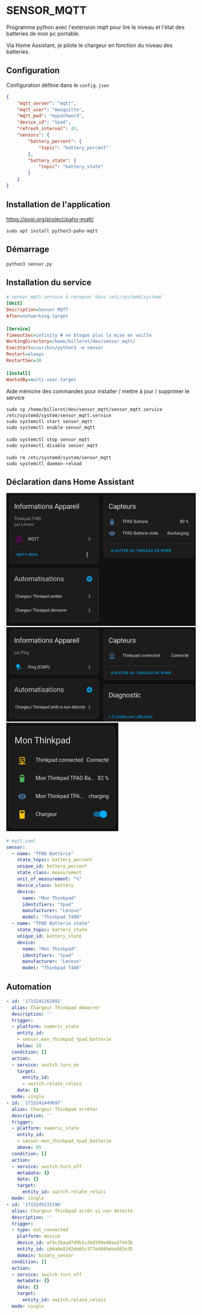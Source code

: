 # SENSOR_MQTT

Programme python avec l'extension mqtt 
pour lire le niveau et l'état des batteries de mon pc portable.

Via Home Assistant, je pilote le chargeur en fonction du niveau des batteries.

## Configuration

Configuration définie dans le `config.json`

```json
{
    "mqtt_server": "mqtt",
    "mqtt_user": "mosquitto",
    "mqtt_pwd": "mypathword",
    "device_id": "tpad",
    "refresh_interval": 45,
    "sensors": {
        "battery_percent": {
            "topic": "battery_percent"
        },
        "battery_state": {
            "topic": "battery_state"
        }
    }
}
```

## Installation de l'application

https://pypi.org/project/paho-mqtt/

```shell
sudo apt install python3-paho-mqtt
```

## Démarrage
```shell
python3 sensor.py
```

## Installation du service

```ini
# sensor_mqtt.service à recopier dans /etc/systemd/system/
[Unit]
Description=Sensor MQTT
After=networking.target

[Service]
TimeoutSec=infinity # ne bloque plus la mise en veille
WorkingDirectory=/home/billerot/dev/sensor_mqtt/
ExecStart=/usr/bin/python3 -m sensor
Restart=always
RestartSec=30

[Install]
WantedBy=multi-user.target
```

Aide mémoire des commandes pour installer / mettre à jour / supprimer le service
```shell
sudo cp /home/billerot/dev/sensor_mqtt/sensor_mqtt.service /etc/systemd/system/sensor_mqtt.service
sudo systemctl start sensor_mqtt
sudo systemctl enable sensor_mqtt

sudo systemctl stop sensor_mqtt
sudo systemctl disable sensor_mqtt

sudo rm /etc/systemd/system/sensor_mqtt
sudo systemctl daemon-reload
```

## Déclaration dans Home Assistant

![](images/ha-sensor.png)
![](images/ha-icmp.png)
![](images/ha-lovelace.png)

```yaml
# mqtt.yaml
sensor:
  - name: "TPAD Batterie"
    state_topic: battery_percent
    unique_id: battery_percent
    state_class: measurement
    unit_of_measurement: "%"
    device_class: battery
    device:
      name: "Mon Thinkpad"
      identifiers: "tpad"
      manufacturer: "Lenovo"
      model: "Thinkpad T480"    
  - name: "TPAD Batterie state"
    state_topic: battery_state
    unique_id: battery_state
    device:
      name: "Mon Thinkpad"
      identifiers: "tpad"
      manufacturer: "Lenovo"
      model: "Thinkpad T480"    
```

## Automation

```yaml
- id: '1715241162691'
  alias: Chargeur Thinkpad démarrer
  description: ''
  trigger:
  - platform: numeric_state
    entity_id:
    - sensor.mon_thinkpad_tpad_batterie
    below: 20
  condition: []
  action:
  - service: switch.turn_on
    target:
      entity_id:
      - switch.relate_relais
    data: {}
  mode: single
- id: '1715241449697'
  alias: Chargeur Thinkpad arrêter
  description: ''
  trigger:
  - platform: numeric_state
    entity_id:
    - sensor.mon_thinkpad_tpad_batterie
    above: 85
  condition: []
  action:
  - service: switch.turn_off
    metadata: {}
    data: {}
    target:
      entity_id: switch.relate_relais
  mode: single
- id: '1715245232196'
  alias: Chargeur Thinkpad arrêt si non détecté
  description: ''
  trigger:
  - type: not_connected
    platform: device
    device_id: afdc2baad7d9b1c2bd399e40aa27443b
    entity_id: cb6a0e8342de05c377e4b89eba903e35
    domain: binary_sensor
  condition: []
  action:
  - service: switch.turn_off
    metadata: {}
    data: {}
    target:
      entity_id: switch.relate_relais
  mode: single
```